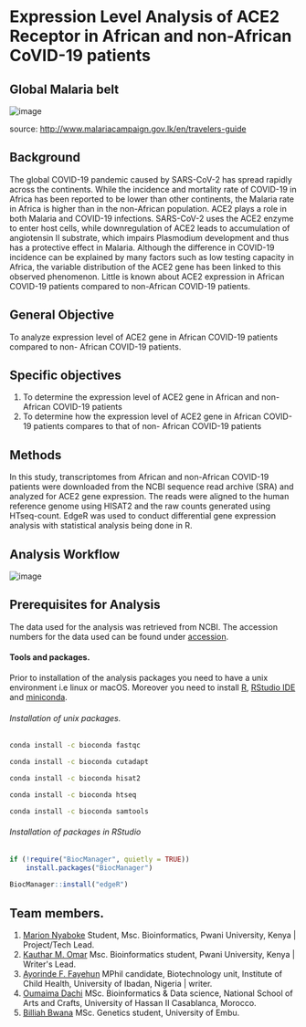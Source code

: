 # Expression Level Analysis of ACE2 Receptor in African and non-African CoVID-19 patients

## Global Malaria belt

![image](https://user-images.githubusercontent.com/45264074/161214522-0ad8b18c-7530-485d-b877-875bac477a2a.png)


source: http://www.malariacampaign.gov.lk/en/travelers-guide

## Background

The global COVID-19 pandemic caused by SARS-CoV-2 has spread rapidly across the continents. While the incidence and mortality rate of COVID-19 in Africa has been reported to be lower than other continents, the Malaria rate in Africa is higher than in the non-African population. ACE2 plays a role in both Malaria and COVID-19 infections. SARS-CoV-2 uses the ACE2 enzyme to enter host cells, while downregulation of ACE2 leads to accumulation of angiotensin II substrate, which impairs Plasmodium development and thus has a protective effect in Malaria. Although the difference in COVID-19 incidence can be explained by many factors such as low testing capacity in Africa, the variable distribution of the ACE2 gene has been linked to this observed phenomenon. Little is known about ACE2 expression in African COVID-19 patients compared to non-African COVID-19 patients.

## General Objective
To analyze expression level of ACE2 gene in African COVID-19 patients compared to non- African COVID-19 patients.

## Specific objectives
1. To determine the expression level of ACE2 gene in African and non-African COVID-19 patients
2. To determine how the expression level of ACE2 gene in African COVID-19 patients compares to that of non- African COVID-19 patients

## Methods
In this study, transcriptomes from African and non-African COVID-19 patients were downloaded from the NCBI sequence read archive (SRA) and analyzed for ACE2 gene expression. The reads were aligned to the human reference genome using HISAT2 and the raw counts generated using HTseq-count. EdgeR was used to conduct differential gene expression analysis with statistical analysis being done in R.

## Analysis Workflow

![image](https://user-images.githubusercontent.com/45264074/160587704-756a14cf-982f-43ab-9508-646d8b3e8f50.png)

## Prerequisites for Analysis

The data used for the analysis was retrieved from NCBI. The accession numbers for the data used can be found under [accession](accessions/accessions.txt).

#### Tools and packages.
Prior to installation of the analysis packages you need to have a unix environment i.e linux or macOS. Moreover you need to install [R](https://cran.r-project.org/), [RStudio IDE](https://www.rstudio.com/products/rstudio/download/) and [miniconda](https://docs.conda.io/en/latest/miniconda.html).

###### Installation of unix packages.
 ```bash
 conda install -c bioconda fastqc
```

``` bash
conda install -c bioconda cutadapt
```

```bash
conda install -c bioconda hisat2
```

```bash
conda install -c bioconda htseq
```

```bash
conda install -c bioconda samtools
```


###### Installation of packages in RStudio

```r
if (!require("BiocManager", quietly = TRUE))
    install.packages("BiocManager")
    
BiocManager::install("edgeR")
```

## Team members.

1. [Marion Nyaboke](https://github.com/marionnyaboke) Student, Msc. Bioinformatics, Pwani University, Kenya | Project/Tech Lead.
2. [Kauthar M. Omar](https://github.com/Kauthar-Omar) Msc. Bioinformatics student, Pwani University, Kenya | Writer's Lead.
3. [Ayorinde F. Fayehun](https://github.com/Ayor1) MPhil candidate, Biotechnology unit, Institute of Child Health, University of Ibadan, Nigeria | writer.
4. [Oumaima Dachi](https://github.com/oumaima-dachi) MSc. Bioinformatics & Data science, National School of Arts and Crafts, University of Hassan II Casablanca, Morocco.
5. [Billiah Bwana](https://github.com/Billiah-Bwana) MSc. Genetics student, University of Embu.
